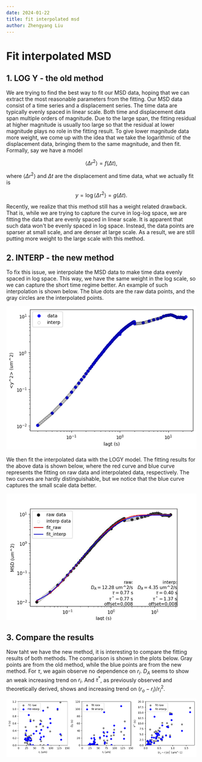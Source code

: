 ```yaml
---
date: 2024-01-22
title: fit interpolated msd 
author: Zhengyang Liu
---
```

# Fit interpolated MSD

## 1. LOG Y - the old method
We are trying to find the best way to fit our MSD data, hoping that we can extract the most reasonable parameters from the fitting. Our MSD data consist of a time series and a displacement series. The time data are typically evenly spaced in linear scale. Both time and displacement data span multiple orders of magnitude. Due to the large span, the fitting residual at higher magnitude is usually too large so that the residual at lower magnitude plays no role in the fitting result. To give lower magnitude data more weight, we come up with the idea that we take the logarithmic of the displacement data, bringing them to the same magnitude, and then fit. Formally, say we have a model

$$
\left<\Delta r^2\right> = f(\Delta t),
$$

where $\left<\Delta r^2\right>$ and $\Delta t$ are the displacement and time data, what we actually fit is 

$$
y = \log \left<\Delta r^2\right> = g(\Delta t).
$$

Recently, we realize that this method still has a weight related drawback. That is, while we are trying to capture the curve in log-log space, we are fitting the data that are evenly spaced in linear scale. It is apparent that such data won't be evenly spaced in log space. Instead, the data points are sparser at small scale, and are denser at large scale. As a result, we are still putting more weight to the large scale with this method. 

## 2. INTERP - the new method

To fix this issue, we interpolate the MSD data to make time data evenly spaced in log space. This way, we have the same weight in the log scale, so we can capture the short time regime better. An example of such interpolation is shown below. The blue dots are the raw data points, and the gray circles are the interpolated points.

![picture 0](/assets/images/2024/01/interpolation-example.png)  

We then fit the interpolated data with the LOGY model. The fitting results for the above data is shown below, where the red curve and blue curve represents the fitting on raw data and interpolated data, respectively. The two curves are hardly distinguishable, but we notice that the blue curve captures the small scale data better.

![picture 1](/assets/images/2024/01/fit-results.jpg)  

## 3. Compare the results 

Now taht we have the new method, it is interesting to compare the fitting results of both methods. The comparison is shown in the plots below. Gray points are from the old method, while the blue points are from the new method. For $\tau$, we again observe no dependence on $r_i$. $D_A$ seems to show an weak increasing trend on $r_i$. And $\tau^*$, as previously observed and theoretically derived, shows and increasing trend on $(r_o-r_i)/r_i^2$.

![picture 2](/assets/images/2024/01/compare-results.png)  
